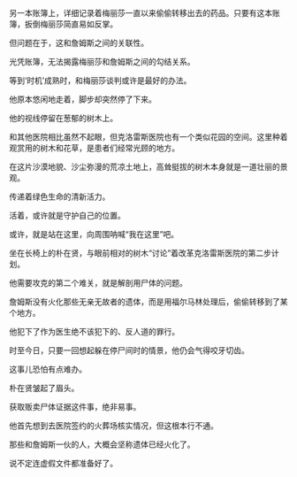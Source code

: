 另一本账簿上，详细记录着梅丽莎一直以来偷偷转移出去的药品。只要有这本账簿，扳倒梅丽莎简直易如反掌。

但问题在于，这和詹姆斯之间的关联性。

光凭账簿，无法揭露梅丽莎和詹姆斯之间的勾结关系。

等到‘时机’成熟时，和梅丽莎谈判或许是最好的办法。

他原本悠闲地走着，脚步却突然停了下来。

他的视线停留在葱郁的树木上。

和其他医院相比虽然不起眼，但克洛雷斯医院也有一个类似花园的空间。这里种着观赏用的树木和花草，是患者们经常光顾的地方。

在这片沙漠地貌、沙尘弥漫的荒凉土地上，高耸挺拔的树木本身就是一道壮丽的景观。

传递着绿色生命的清新活力。

活着，或许就是守护自己的位置。

或许，就是站在这里，向周围呐喊“我在这里”吧。

坐在长椅上的朴在贤，与眼前相对的树木“讨论”着改革克洛雷斯医院的第二步计划。

他需要攻克的第二个难关，就是解剖用尸体的问题。

詹姆斯没有火化那些无亲无故者的遗体，而是用福尔马林处理后，偷偷转移到了某个地方。

他犯下了作为医生绝不该犯下的、反人道的罪行。

时至今日，只要一回想起躲在停尸间时的情景，他仍会气得咬牙切齿。

这事儿恐怕有点难办。

朴在贤皱起了眉头。

获取贩卖尸体证据这件事，绝非易事。

他首先想到去医院签约的火葬场核实情况，但这根本行不通。

那些和詹姆斯一伙的人，大概会坚称遗体已经火化了。

说不定连虚假文件都准备好了。
